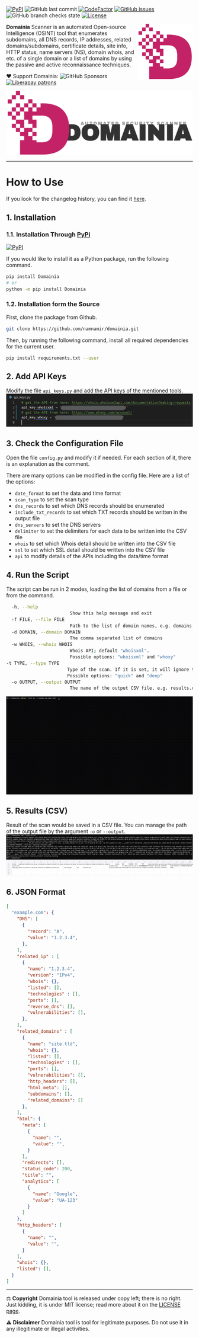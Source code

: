 [![PyPI](https://img.shields.io/pypi/v/domainia?style=flat-square)](https://pypi.org/project/Domainia/) ![GitHub last commit](https://img.shields.io/github/last-commit/namnamir/domainia?style=flat-square) [![CodeFactor](https://www.codefactor.io/repository/github/namnamir/domainia/badge)](https://www.codefactor.io/repository/github/namnamir/domainia) [![GitHub issues](https://img.shields.io/github/issues-raw/namnamir/domainia?style=flat-square)](https://github.com/namnamir/domainia/issues) ![GitHub branch checks state](https://img.shields.io/github/checks-status/namnamir/domainia/main?style=flat-square) [![License](https://img.shields.io/github/license/namnamir/domainia?style=flat-square)](LICENSE)

<img src="https://raw.githubusercontent.com/namnamir/domainia/main/img/logo.png" width="150px" align="right">

**Domainia** Scanner is an automated Open-source Intelligence (OSINT) tool that enumerates subdomains, all DNS records, IP addresses, related domains/subdomains, certificate details, site info, HTTP status, name servers (NS), domain whois, and etc. of a single domain or a list of domains by using the passive and active reconnaissance techniques.

❤ Support Domainia: ![GitHub Sponsors](https://img.shields.io/github/sponsors/namnamir?style=flat-square) [![Liberapay patrons](https://img.shields.io/liberapay/patrons/namnamir?style=flat-square)](https://liberapay.com/namnamir/donate)

<img src="https://raw.githubusercontent.com/namnamir/domainia/main/img/logo2.png">

---
# How to Use
If you look for the changelog history, you can find it [here](https://github.com/namnamir/domainia/blob/main/CHANGELOG.md).

## 1. Installation
### 1.1. Installation Through [PyPi](https://pypi.org/project/Domainia/) 
[![PyPI](https://img.shields.io/pypi/v/domainia?style=flat-square)](https://pypi.org/project/Domainia/)

If you would like to install it as a Python package, run the following command.
```bash
pip install Domainia
# or
python -m pip install Domainia
```
### 1.2. Installation form the Source
First, clone the package from Github.
```bash
git clone https://github.com/namnamir/domainia.git
```
Then, by running the following command, install all required dependencies for the current user.
```Bash
pip install requirements.txt --user
```

## 2. Add API Keys
Modify the file `api_keys.py` and add the API keys of the mentioned tools.
![Define APIs](https://raw.githubusercontent.com/namnamir/domainia/main/img/api.png)

## 3. Check the Configuration File
Open the file `config.py` and modify it if needed. For each section of it, there is an explanation as the comment.

There are many options can be modified in the config file. Here are a list of the options:
- `date_format` to set the data and time format
- `scan_type` to set the scan type
- `dns_records` to set which DNS records should be enumerated
- `include_txt_records` to set which TXT records should be written in the output file
- `dns_servers` to set the DNS servers
- `delimiter` to set the delimiters for each data to be written into the CSV file
- `whois` to set which Whois detail should be written into the CSV file
- `ssl` to set which SSL detail should be written into the CSV file
- `api` to modify details of the APIs including the data/time format

## 4. Run the Script
The script can be run in 2 modes, loading the list of domains from a file or from the command.
```bash
  -h, --help
                        Show this help message and exit
  -f FILE, --file FILE  
                        Path to the list of domain names, e.g. domains.txt
  -d DOMAIN, --domain DOMAIN
                        The comma separated list of domains
  -w WHOIS, --whois WHOIS
                        Whois API; default "whoisxml".
                        Possible options: "whoisxml" and "whoxy"
-t TYPE, --type TYPE  
                       Type of the scan. If it is set, it will ignore the config file value for the scan type.
                       Possible options: "quick" and "deep"
  -o OUTPUT, --output OUTPUT
                        The name of the output CSV file, e.g. results.csv
```
![Run Domainia Scanner](https://raw.githubusercontent.com/namnamir/domainia/main/img/scan.gif)

## 5. Results (CSV)
Result of the scan would be saved in a CSV file. You can manage the path of the output file by the argument `-o` or `--output`.
![Results in CSV](https://raw.githubusercontent.com/namnamir/domainia/main/img/result.png)
![Results in CSV](https://raw.githubusercontent.com/namnamir/domainia/main/img/result2.png)

## 6. JSON Format

```json
[
  "example.com": {
    "DNS": [
      {
        "record": "A",
        "value": "1.2.3.4",
      },
    ],
    "related_ip" : [
      {
        "name": "1.2.3.4",
        "version": "IPv4",
        "whois": {},
        "listed": [],
        "technologies" : [],
        "ports": [],
        "reverse_dns": [],
        "vulnerabilities": [],
      },
    ],
    "related_domains" : [
      {
        "name": "site.tld",
        "whois": {},
        "listed": [],
        "technologies" : [],
        "ports": [],
        "vulnerabilities": [],
        "http_headers": [],
        "html_meta": [],
        "subdomains": [],
        "related_domains": []
      },
    ],
    "html": {
      "meta": [
        {
          "name": "",
          "value": "",
        }
      ],
      "redirects": [],
      "status_code": 200,
      "title": "",
      "analytics": [
        {
          "name": "Google",
          "value": "UA-123"
        }
      ]
    },
    "http_headers": [
      {
        "name": "",
        "value": "",
      }
    ],
    "whois": {},
    "listed": [],
  }
]
```

---
⚖️ **Copyright**
Domainia tool is released under copy left; there is no right. Just kidding, it is under MIT license; read more about it on the [LICENSE page](https://github.com/namnamir/domainia/blob/main/LICENSE).

⚠️ **Disclaimer**
Domainia tool is tool for legitimate purposes. Do not use it in any illegitimate or illegal activities.
